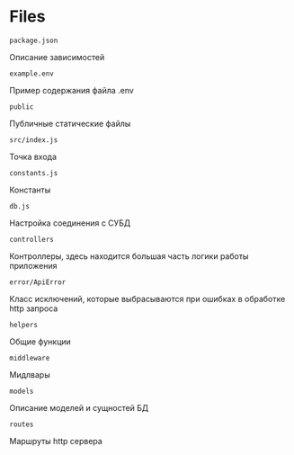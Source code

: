 
# Files
	package.json
Описание зависимостей

	example.env
Пример содержания файла .env

	public
Публичные статические файлы

	src/index.js
Точка входа

	constants.js
Константы

	db.js
Настройка соединения с СУБД

	controllers
Контроллеры, здесь находится большая часть логики работы приложения

	error/ApiError
Класс исключений, которые выбрасываются при ошибках в обработке http запроса

	helpers
Общие функции

	middleware
Мидлвары

	models
Описание моделей и сущностей БД

	routes
Маршруты http сервера
